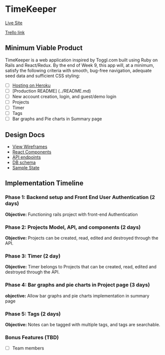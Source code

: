 # TimeKeeper

[Live Site][live]

[Trello link][trello]

[heroku]: http://www.herokuapp.com
[trello]: https://trello.com/b/KiU9c9Iu/timekeeper

## Minimum Viable Product

TimeKeeper is a web application inspired by Toggl.com built using Ruby on Rails
and React/Redux.  By the end of Week 9, this app will, at a minimum, satisfy the
following criteria with smooth, bug-free navigation, adequate seed data and
sufficient CSS styling:

- [ ] [Hosting on Heroku][live]
- [ ] [Production README] (../README.md)
- [ ] New account creation, login, and guest/demo login
- [ ] Projects
- [ ] Timer
- [ ] Tags
- [ ] Bar graphs and Pie charts in Summary page

## Design Docs
* [View Wireframes][wireframes]
* [React Components][components]
* [API endpoints][api-endpoints]
* [DB schema][schema]
* [Sample State][sample-state]

[wireframes]: wireframes
[components]: component-hierarchy.md
[sample-state]: sample-state.md
[api-endpoints]: api-endpoints.md
[schema]: schema.md

## Implementation Timeline

### Phase 1: Backend setup and Front End User Authentication (2 days)

**Objective:** Functioning rails project with front-end Authentication

### Phase 2: Projects Model, API, and components (2 days)

**Objective:** Projects can be created, read, edited and destroyed through
the API.

### Phase 3: Timer (2 day)

**Objective:** Timer belongs to Projects that can be created, read, edited and destroyed through the API.

### Phase 4: Bar graphs and pie charts in Project page (3 days)

**objective:** Allow bar graphs and pie charts implementation in summary page

### Phase 5: Tags (2 days)

**Objective:** Notes can be tagged with multiple tags, and tags are searchable.

### Bonus Features (TBD)
- [ ] Team members

[live]: http://www.raymondlee.io/
